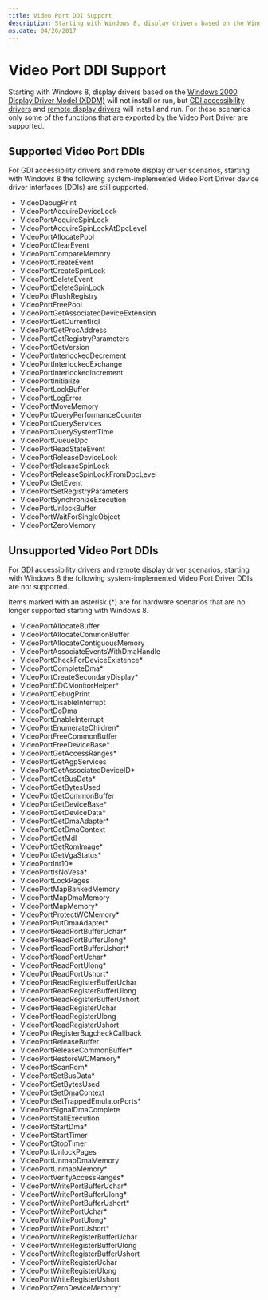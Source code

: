 ```yaml
---
title: Video Port DDI Support
description: Starting with Windows 8, display drivers based on the Windows 2000 Display Driver Model (XDDM) will not install or run, but GDI accessibility drivers and remote display drivers will install and run.
ms.date: 04/20/2017
---
```


# Video Port DDI Support


Starting with Windows 8, display drivers based on the [Windows 2000 Display Driver Model (XDDM)](windows-2000-display-driver-model-design-guide.md) will not install or run, but [GDI accessibility drivers](mirror-drivers.md) and [remote display drivers](remote-display-drivers.md) will install and run. For these scenarios only some of the functions that are exported by the Video Port Driver are supported.

## <span id="Supported_Video_Port_DDIs"></span><span id="supported_video_port_ddis"></span><span id="SUPPORTED_VIDEO_PORT_DDIS"></span>Supported Video Port DDIs


For GDI accessibility drivers and remote display driver scenarios, starting with Windows 8 the following system-implemented Video Port Driver device driver interfaces (DDIs) are still supported.

-   VideoDebugPrint
-   VideoPortAcquireDeviceLock
-   VideoPortAcquireSpinLock
-   VideoPortAcquireSpinLockAtDpcLevel
-   VideoPortAllocatePool
-   VideoPortClearEvent
-   VideoPortCompareMemory
-   VideoPortCreateEvent
-   VideoPortCreateSpinLock
-   VideoPortDeleteEvent
-   VideoPortDeleteSpinLock
-   VideoPortFlushRegistry
-   VideoPortFreePool
-   VideoPortGetAssociatedDeviceExtension
-   VideoPortGetCurrentIrql
-   VideoPortGetProcAddress
-   VideoPortGetRegistryParameters
-   VideoPortGetVersion
-   VideoPortInterlockedDecrement
-   VideoPortInterlockedExchange
-   VideoPortInterlockedIncrement
-   VideoPortInitialize
-   VideoPortLockBuffer
-   VideoPortLogError
-   VideoPortMoveMemory
-   VideoPortQueryPerformanceCounter
-   VideoPortQueryServices
-   VideoPortQuerySystemTime
-   VideoPortQueueDpc
-   VideoPortReadStateEvent
-   VideoPortReleaseDeviceLock
-   VideoPortReleaseSpinLock
-   VideoPortReleaseSpinLockFromDpcLevel
-   VideoPortSetEvent
-   VideoPortSetRegistryParameters
-   VideoPortSynchronizeExecution
-   VideoPortUnlockBuffer
-   VideoPortWaitForSingleObject
-   VideoPortZeroMemory

## <span id="Unsupported_Video_Port_DDIs"></span><span id="unsupported_video_port_ddis"></span><span id="UNSUPPORTED_VIDEO_PORT_DDIS"></span>Unsupported Video Port DDIs


For GDI accessibility drivers and remote display driver scenarios, starting with Windows 8 the following system-implemented Video Port Driver DDIs are not supported.

Items marked with an asterisk (\*) are for hardware scenarios that are no longer supported starting with Windows 8.

-   VideoPortAllocateBuffer
-   VideoPortAllocateCommonBuffer
-   VideoPortAllocateContiguousMemory
-   VideoPortAssociateEventsWithDmaHandle
-   VideoPortCheckForDeviceExistence\*
-   VideoPortCompleteDma\*
-   VideoPortCreateSecondaryDisplay\*
-   VideoPortDDCMonitorHelper\*
-   VideoPortDebugPrint
-   VideoPortDisableInterrupt
-   VideoPortDoDma
-   VideoPortEnableInterrupt
-   VideoPortEnumerateChildren\*
-   VideoPortFreeCommonBuffer
-   VideoPortFreeDeviceBase\*
-   VideoPortGetAccessRanges\*
-   VideoPortGetAgpServices
-   VideoPortGetAssociatedDeviceID\*
-   VideoPortGetBusData\*
-   VideoPortGetBytesUsed
-   VideoPortGetCommonBuffer
-   VideoPortGetDeviceBase\*
-   VideoPortGetDeviceData\*
-   VideoPortGetDmaAdapter\*
-   VideoPortGetDmaContext
-   VideoPortGetMdl
-   VideoPortGetRomImage\*
-   VideoPortGetVgaStatus\*
-   VideoPortInt10\*
-   VideoPortIsNoVesa\*
-   VideoPortLockPages
-   VideoPortMapBankedMemory
-   VideoPortMapDmaMemory
-   VideoPortMapMemory\*
-   VideoPortProtectWCMemory\*
-   VideoPortPutDmaAdapter\*
-   VideoPortReadPortBufferUchar\*
-   VideoPortReadPortBufferUlong\*
-   VideoPortReadPortBufferUshort\*
-   VideoPortReadPortUchar\*
-   VideoPortReadPortUlong\*
-   VideoPortReadPortUshort\*
-   VideoPortReadRegisterBufferUchar
-   VideoPortReadRegisterBufferUlong
-   VideoPortReadRegisterBufferUshort
-   VideoPortReadRegisterUchar
-   VideoPortReadRegisterUlong
-   VideoPortReadRegisterUshort
-   VideoPortRegisterBugcheckCallback
-   VideoPortReleaseBuffer
-   VideoPortReleaseCommonBuffer\*
-   VideoPortRestoreWCMemory\*
-   VideoPortScanRom\*
-   VideoPortSetBusData\*
-   VideoPortSetBytesUsed
-   VideoPortSetDmaContext
-   VideoPortSetTrappedEmulatorPorts\*
-   VideoPortSignalDmaComplete
-   VideoPortStallExecution
-   VideoPortStartDma\*
-   VideoPortStartTimer
-   VideoPortStopTimer
-   VideoPortUnlockPages
-   VideoPortUnmapDmaMemory
-   VideoPortUnmapMemory\*
-   VideoPortVerifyAccessRanges\*
-   VideoPortWritePortBufferUchar\*
-   VideoPortWritePortBufferUlong\*
-   VideoPortWritePortBufferUshort\*
-   VideoPortWritePortUchar\*
-   VideoPortWritePortUlong\*
-   VideoPortWritePortUshort\*
-   VideoPortWriteRegisterBufferUchar
-   VideoPortWriteRegisterBufferUlong
-   VideoPortWriteRegisterBufferUshort
-   VideoPortWriteRegisterUchar
-   VideoPortWriteRegisterUlong
-   VideoPortWriteRegisterUshort
-   VideoPortZeroDeviceMemory\*

 

 





